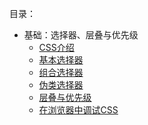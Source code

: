 目录：

- 基础：选择器、层叠与优先级
  - [CSS介绍](CSS介绍)
  - [基本选择器](基本选择器)
  - [组合选择器](组合选择器)
  - [伪类选择器](伪类选择器)
  - [层叠与优先级](层叠与优先级)
  - [在浏览器中调试CSS](在浏览器中调试CSS)

<Disqus />

